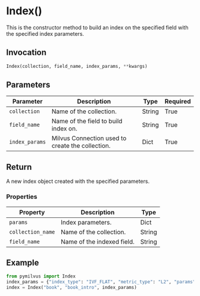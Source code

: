 # Index()

This is the constructor method to build an index on the specified field with the specified index parameters.

## Invocation

```python
Index(collection, field_name, index_params, **kwargs)
```

## Parameters

| Parameter      | Description                                                  | Type                            | Required |
| -------------- | ------------------------------------------------------------ | ------------------------------- | -------- |
| `collection`   | Name of the collection.                                       | String                          | True     |
| `field_name`   | Name of the field to build index on.                          | String                          | True     |
| `index_params` | Milvus Connection used to create the collection.             | Dict                            | True     |


## Return

A new index object created with the specified parameters.

### Properties

| Property          | Description                                                  | Type                            |
| ----------------- | ------------------------------------------------------------ | ------------------------------- |
| `params`          | Index parameters.                                             | Dict                            |
| `collection_name` | Name of the collection.                                       | String                          |
| `field_name`      | Name of the indexed field.                                    | String                          |


## Example

```python
from pymilvus import Index
index_params = {"index_type": "IVF_FLAT", "metric_type": "L2", "params": {"nlist": 1024}}
index = Index("book", "book_intro", index_params)
```